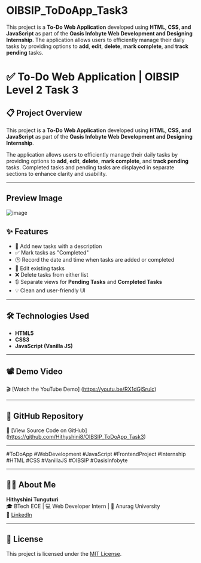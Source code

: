 # OIBSIP_ToDoApp_Task3
This project is a **To-Do Web Application** developed using **HTML, CSS, and JavaScript** as part of the **Oasis Infobyte Web Development and Designing Internship**.  The application allows users to efficiently manage their daily tasks by providing options to **add**, **edit**, **delete**, **mark complete**, and **track pending** tasks. 


# ✅ To-Do Web Application | OIBSIP Level 2 Task 3

## 📋 Project Overview

This project is a **To-Do Web Application** developed using **HTML, CSS, and JavaScript** as part of the **Oasis Infobyte Web Development and Designing Internship**.

The application allows users to efficiently manage their daily tasks by providing options to **add**, **edit**, **delete**, **mark complete**, and **track pending** tasks. Completed tasks and pending tasks are displayed in separate sections to enhance clarity and usability.

---

## Preview Image
![image](https://github.com/user-attachments/assets/fda834e6-25d9-4272-acf8-dfc22372cea1)

## ✨ Features

- 📌 Add new tasks with a description
- ✅ Mark tasks as "Completed"
- 🕒 Record the date and time when tasks are added or completed
- 📝 Edit existing tasks
- ❌ Delete tasks from either list
- 🔃 Separate views for **Pending Tasks** and **Completed Tasks**
- 💡 Clean and user-friendly UI

---

## 🛠️ Technologies Used

- **HTML5**
- **CSS3**
- **JavaScript (Vanilla JS)**

---

## 📽️ Demo Video
 
🎬 [Watch the YouTube Demo] (https://youtu.be/RX1dGjSrulc)

---

## 📂 GitHub Repository

🔗 [View Source Code on GitHub] (https://github.com/Hithyshini8/OIBSIP_ToDoApp_Task3)

---


#ToDoApp #WebDevelopment #JavaScript #FrontendProject #Internship #HTML #CSS #VanillaJS #OIBSIP #OasisInfobyte

---

## 🙋‍♀️ About Me

**Hithyshini Tunguturi**  
🎓 BTech ECE | 💻 Web Developer Intern | 📍 Anurag University  
🔗 [LinkedIn](https://www.linkedin.com/in/hithyshini-tunguturi-a02630289)

---

## 📃 License

This project is licensed under the [MIT License](LICENSE).
